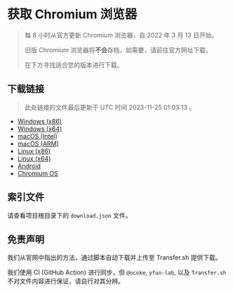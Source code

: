 # 获取 Chromium 浏览器

> 每 8 小时从官方更新 Chromium 浏览器，自 2022 年 3 月 13 日开始。
> 
> 旧版 Chromium 浏览器将**不会**存档，如需要，请前往官方网址下载。
>
> 在下方寻找适合您的版本进行下载。

## 下载链接

> 此处链接的文件最后更新于 UTC 时间 2023-11-25 01:03:13
。

- [Windows (x86)](https://transfer.sh/uQu2cWUOiW/Win.zip)
- [Windows (x64)](https://transfer.sh/Kxy0f5Pp8i/Win_x64.zip)
- [macOS (Intel)](https://transfer.sh/melflMcorA/Mac.zip)
- [macOS (ARM)](https://transfer.sh/GwW70FdgjF/Mac_Arm.zip)
- [Linux (x86)](https://transfer.sh/IyVwDtEAPr/Linux.zip)
- [Linux (x64)](https://transfer.sh/KOGTGEuCXK/Linux_x64.zip)
- [Android](https://transfer.sh/qFVzKrducQ/Android.zip)
- [Chromium OS](https://transfer.sh/QmvLpJvENz/Linux_ChromiumOS_Full.zip)

## 索引文件

请查看项目根目录下的 `download.json` 文件。

## 免责声明

我们从官网中指出的方法，通过脚本自动下载并上传至 Transfer.sh 提供下载。

我们使用 CI (GitHub Action) 进行同步，但 `@ocoke`, `yfun-lab`, 以及 `Transfer.sh` 不对文件内容进行保证，请自行对其分辨。

